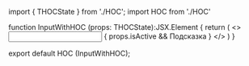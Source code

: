 import { THOCState } from './HOC';
import HOC from './HOC'


function InputWithHOC (props: THOCState):JSX.Element {
  return (
    <>
      <input
        type='text'
        onFocus={props.changeActive}
        onBlur = {props.changeActive}
      />
      { props.isActive &&
        <span> Подсказка </span>
      }
    </>
  )
}


export default HOC (InputWithHOC);
